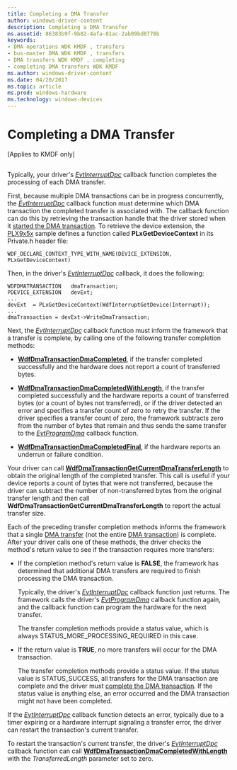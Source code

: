 ```yaml
---
title: Completing a DMA Transfer
author: windows-driver-content
description: Completing a DMA Transfer
ms.assetid: 86383b9f-9b82-4afa-81ac-2ab09bd8778b
keywords:
- DMA operations WDK KMDF , transfers
- bus-master DMA WDK KMDF , transfers
- DMA transfers WDK KMDF , completing
- completing DMA transfers WDK KMDF
ms.author: windows-driver-content
ms.date: 04/20/2017
ms.topic: article
ms.prod: windows-hardware
ms.technology: windows-devices
---
```


# Completing a DMA Transfer


\[Applies to KMDF only\]

## <a href="" id="ddk-completing-a-dma-transfer-df"></a>


Typically, your driver's [*EvtInterruptDpc*](https://msdn.microsoft.com/library/windows/hardware/ff541721) callback function completes the processing of each DMA transfer.

First, because multiple DMA transactions can be in progress concurrently, the [*EvtInterruptDpc*](https://msdn.microsoft.com/library/windows/hardware/ff541721) callback function must determine which DMA transaction the completed transfer is associated with. The callback function can do this by retrieving the transaction handle that the driver stored when it [started the DMA transaction](starting-a-dma-transaction.md). To retrieve the device extension, the [PLX9x5x](http://go.microsoft.com/fwlink/p/?linkid=256157) sample defines a function called **PLxGetDeviceContext** in its Private.h header file:

```
WDF_DECLARE_CONTEXT_TYPE_WITH_NAME(DEVICE_EXTENSION, PLxGetDeviceContext)
```

Then, in the driver's [*EvtInterruptDpc*](https://msdn.microsoft.com/library/windows/hardware/ff541721) callback, it does the following:

```
WDFDMATRANSACTION   dmaTransaction;
PDEVICE_EXTENSION   devExt;
...
devExt  = PLxGetDeviceContext(WdfInterruptGetDevice(Interrupt));
...
dmaTransaction = devExt->WriteDmaTransaction;
```

Next, the [*EvtInterruptDpc*](https://msdn.microsoft.com/library/windows/hardware/ff541721) callback function must inform the framework that a transfer is complete, by calling one of the following transfer completion methods:

-   [**WdfDmaTransactionDmaCompleted**](https://msdn.microsoft.com/library/windows/hardware/ff547039), if the transfer completed successfully and the hardware does not report a count of transferred bytes.

-   [**WdfDmaTransactionDmaCompletedWithLength**](https://msdn.microsoft.com/library/windows/hardware/ff547052), if the transfer completed successfully and the hardware reports a count of transferred bytes (or a count of bytes not transferred), or if the driver detected an error and specifies a transfer count of zero to retry the transfer. If the driver specifies a transfer count of zero, the framework subtracts zero from the number of bytes that remain and thus sends the same transfer to the [*EvtProgramDma*](https://msdn.microsoft.com/library/windows/hardware/ff541816) callback function.

-   [**WdfDmaTransactionDmaCompletedFinal**](https://msdn.microsoft.com/library/windows/hardware/ff547049), if the hardware reports an underrun or failure condition.

Your driver can call [**WdfDmaTransactionGetCurrentDmaTransferLength**](https://msdn.microsoft.com/library/windows/hardware/ff547081) to obtain the original length of the completed transfer. This call is useful if your device reports a count of bytes that were not transferred, because the driver can subtract the number of non-transferred bytes from the original transfer length and then call **WdfDmaTransactionGetCurrentDmaTransferLength** to report the actual transfer size.

Each of the preceding transfer completion methods informs the framework that a single [DMA transfer](dma-transactions-and-dma-transfers.md) (not the entire [DMA transaction](dma-transactions-and-dma-transfers.md)) is complete. After your driver calls one of these methods, the driver checks the method's return value to see if the transaction requires more transfers:

-   If the completion method's return value is **FALSE**, the framework has determined that additional DMA transfers are required to finish processing the DMA transaction.

    Typically, the driver's [*EvtInterruptDpc*](https://msdn.microsoft.com/library/windows/hardware/ff541721) callback function just returns. The framework calls the driver's [*EvtProgramDma*](https://msdn.microsoft.com/library/windows/hardware/ff541816) callback function again, and the callback function can program the hardware for the next transfer.

    The transfer completion methods provide a status value, which is always STATUS\_MORE\_PROCESSING\_REQUIRED in this case.

-   If the return value is **TRUE**, no more transfers will occur for the DMA transaction.

    The transfer completion methods provide a status value. If the status value is STATUS\_SUCCESS, all transfers for the DMA transaction are complete and the driver must [complete the DMA transaction](completing-a-dma-transaction.md). If the status value is anything else, an error occurred and the DMA transaction might not have been completed.

If the [*EvtInterruptDpc*](https://msdn.microsoft.com/library/windows/hardware/ff541721) callback function detects an error, typically due to a timer expiring or a hardware interrupt signaling a transfer error, the driver can restart the transaction's current transfer.

To restart the transaction's current transfer, the driver's [*EvtInterruptDpc*](https://msdn.microsoft.com/library/windows/hardware/ff541721) callback function can call [**WdfDmaTransactionDmaCompletedWithLength**](https://msdn.microsoft.com/library/windows/hardware/ff547052) with the *TransferredLength* parameter set to zero.

 

 





